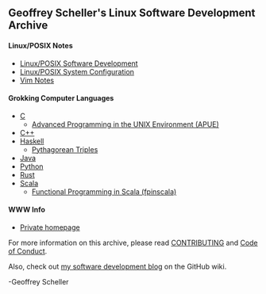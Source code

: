 ## Geoffrey Scheller's Linux Software Development Archive
#### Linux/POSIX Notes
  - [Linux/POSIX Software Development](notes/softwareDevelopment.md)
  - [Linux/POSIX System Configuration](notes/systemConfiguration.md)
  - [Vim Notes](notes/VimNotes/README.md)
#### Grokking Computer Languages
  - [C](grok/C)
    - [Advanced Programming in the UNIX Environment (APUE)](grok/C/APUE)
  - [C++](grok/C++)
  - [Haskell](grok/Haskell/)
    - [Pythagorean Triples](grok/Haskell/pythagTriples)
  - [Java](grok/Java/)
  - [Python](grok/Python)
  - [Rust](grok/Rust/)
  - [Scala](grok/Scala/)
    - [Functional Programming in Scala (fpinscala)](grok/Scala/fpinscala)
#### WWW Info
  - [Private homepage](web/homepage/)

For more information on this archive, please read
[CONTRIBUTING](CONTRIBUTING.md)
and
[Code of Conduct](CODE_OF_CONDUCT.md).

Also, check out [my software development
blog](https://github.com/grscheller/scheller-linux-archive/wiki/GRScheller-Software-Development-Blog) on the GitHub wiki.

-Geoffrey Scheller
